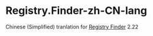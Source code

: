 # Registry.Finder-zh-CN-lang
Chinese (Simplified) tranlation for [Registry Finder](https://github.com/hqod/RegistryFinder_lang_zh-CN) 2.22

